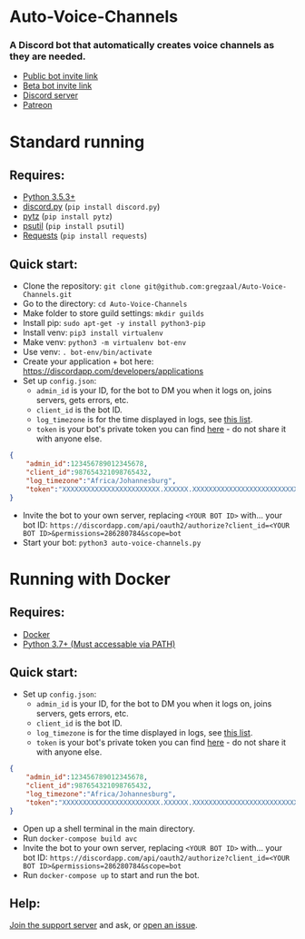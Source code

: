 # Auto-Voice-Channels

### A Discord bot that automatically creates voice channels as they are needed.

- [Public bot invite link](https://discordapp.com/api/oauth2/authorize?client_id=479393422705426432&permissions=286280784&scope=bot)
- [Beta bot invite link](https://discordapp.com/api/oauth2/authorize?client_id=675405085752164372&permissions=286280784&scope=bot)
- [Discord server](https://discord.gg/HT6GNhJ)
- [Patreon](https://www.patreon.com/pixaal)

# Standard running

## Requires:

* [Python 3.5.3+](https://www.python.org/downloads/)
* [discord.py](https://pypi.org/project/discord.py/) (`pip install discord.py`)
* [pytz](https://pypi.org/project/pytz/) (`pip install pytz`)
* [psutil](https://pypi.org/project/psutil/) (`pip install psutil`)
* [Requests](https://pypi.org/project/requests/) (`pip install requests`)

## Quick start:

* Clone the repository: `git clone git@github.com:gregzaal/Auto-Voice-Channels.git`
* Go to the directory: `cd Auto-Voice-Channels`
* Make folder to store guild settings: `mkdir guilds`
* Install pip: `sudo apt-get -y install python3-pip`
* Install venv: `pip3 install virtualenv`
* Make venv: `python3 -m virtualenv bot-env`
* Use venv: `. bot-env/bin/activate`
* Create your application + bot here: <https://discordapp.com/developers/applications>
* Set up `config.json`:
  * `admin_id` is your ID, for the bot to DM you when it logs on, joins servers, gets errors, etc.
  * `client_id` is the bot ID.
  * `log_timezone` is for the time displayed in logs, see [this list](https://stackoverflow.com/questions/13866926/is-there-a-list-of-pytz-timezones).
  * `token` is your bot's private token you can find [here](https://discordapp.com/developers/applications) - do not share it with anyone else.

```json
{
    "admin_id":123456789012345678,
    "client_id":987654321098765432,
    "log_timezone":"Africa/Johannesburg",
    "token":"XXXXXXXXXXXXXXXXXXXXXXXX.XXXXXX.XXXXXXXXXXXXXXXXXXXXXXXXXXX"
}
```

* Invite the bot to your own server, replacing `<YOUR BOT ID>` with... your bot ID: `https://discordapp.com/api/oauth2/authorize?client_id=<YOUR BOT ID>&permissions=286280784&scope=bot`
* Start your bot: `python3 auto-voice-channels.py`

# Running with Docker

## Requires:
* [Docker](https://www.docker.com/products/docker-desktop)
* [Python 3.7+ (Must accessable via PATH)](https://www.python.org/downloads/release/python-370/)

## Quick start:
* Set up `config.json`:
  * `admin_id` is your ID, for the bot to DM you when it logs on, joins servers, gets errors, etc.
  * `client_id` is the bot ID.
  * `log_timezone` is for the time displayed in logs, see [this list](https://stackoverflow.com/questions/13866926/is-there-a-list-of-pytz-timezones).
  * `token` is your bot's private token you can find [here](https://discordapp.com/developers/applications) - do not share it with anyone else.

```json
{
    "admin_id":123456789012345678,
    "client_id":987654321098765432,
    "log_timezone":"Africa/Johannesburg",
    "token":"XXXXXXXXXXXXXXXXXXXXXXXX.XXXXXX.XXXXXXXXXXXXXXXXXXXXXXXXXXX"
}
```

* Open up a shell terminal in the main directory.
* Run `docker-compose build avc`
* Invite the bot to your own server, replacing `<YOUR BOT ID>` with... your bot ID: `https://discordapp.com/api/oauth2/authorize?client_id=<YOUR BOT ID>&permissions=286280784&scope=bot`
* Run `docker-compose up` to start and run the bot.


## Help:

[Join the support server](https://discord.gg/HT6GNhJ) and ask, or [open an issue](https://github.com/gregzaal/Auto-Voice-Channels/issues).
